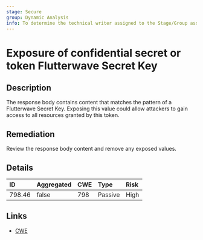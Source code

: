 ```yaml
---
stage: Secure
group: Dynamic Analysis
info: To determine the technical writer assigned to the Stage/Group associated with this page, see https://handbook.gitlab.com/handbook/product/ux/technical-writing/#assignments
---
```


# Exposure of confidential secret or token Flutterwave Secret Key

## Description

The response body contains content that matches the pattern of a Flutterwave Secret Key.
Exposing this value could allow attackers to gain access to all resources granted by this token.

## Remediation

Review the response body content and remove any exposed values.

## Details

| ID | Aggregated | CWE | Type | Risk |
|:---|:--------|:--------|:--------|:--------|
| 798.46 | false | 798 | Passive | High |

## Links

- [CWE](https://cwe.mitre.org/data/definitions/798.html)
